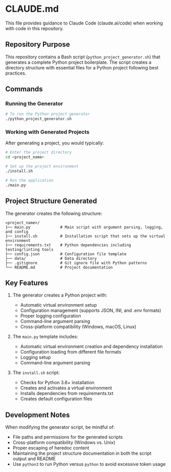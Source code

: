 # CLAUDE.md

This file provides guidance to Claude Code (claude.ai/code) when working with code in this repository.

## Repository Purpose

This repository contains a Bash script (`python_project_generator.sh`) that generates a complete Python project boilerplate. The script creates a directory structure with essential files for a Python project following best practices.

## Commands

### Running the Generator

```bash
# To run the Python project generator
./python_project_generator.sh
```

### Working with Generated Projects

After generating a project, you would typically:

```bash
# Enter the project directory
cd <project_name>

# Set up the project environment
./install.sh

# Run the application
./main.py
```

## Project Structure Generated

The generator creates the following structure:

```
<project_name>/
├── main.py             # Main script with argument parsing, logging, and config
├── install.sh          # Installation script that sets up the virtual environment
├── requirements.txt    # Python dependencies including testing/linting tools
├── config.json         # Configuration file template
├── data/               # Data directory
├── .gitignore          # Git ignore file with Python patterns
└── README.md           # Project documentation
```

## Key Features

1. The generator creates a Python project with:
   - Automatic virtual environment setup
   - Configuration management (supports JSON, INI, and .env formats)
   - Proper logging configuration
   - Command-line argument parsing
   - Cross-platform compatibility (Windows, macOS, Linux)

2. The `main.py` template includes:
   - Automatic virtual environment creation and dependency installation
   - Configuration loading from different file formats
   - Logging setup
   - Command-line argument parsing

3. The `install.sh` script:
   - Checks for Python 3.6+ installation
   - Creates and activates a virtual environment
   - Installs dependencies from requirements.txt
   - Creates default configuration files

## Development Notes

When modifying the generator script, be mindful of:
- File paths and permissions for the generated scripts
- Cross-platform compatibility (Windows vs. Unix)
- Proper escaping of heredoc content
- Maintaining the project structure documentation in both the script output and README
- Use `python3` to run Python versus `python` to avoid excessive token usage

